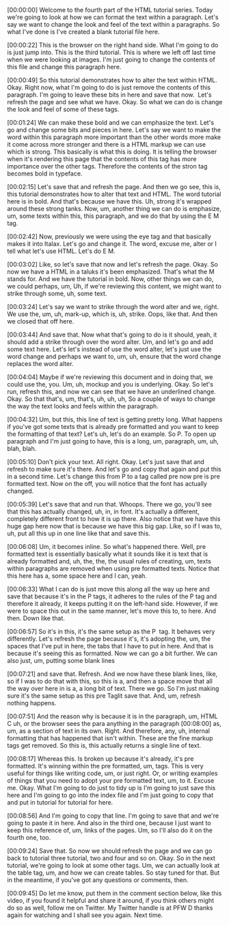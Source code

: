 [00:00:00] Welcome to the fourth part of the HTML tutorial series. Today we're going to look at how we can format the text within a paragraph. Let's say we want to change the look and feel of the text within a paragraphs. So what I've done is I've created a blank tutorial file here.

[00:00:22] This is the browser on the right hand side. What I'm going to do is just jump into. This is the third tutorial. This is where we left off last time when we were looking at images. I'm just going to change the contents of this file and change this paragraph here.

[00:00:49] So this tutorial demonstrates how to alter the text within HTML. Okay. Right now, what I'm going to do is just remove the contents of this paragraph. I'm going to leave these bits in here and save that now.  Let's refresh the page and see what we have. Okay. So what we can do is change the look and feel of some of these tags.

[00:01:24] We can make these bold and we can emphasize the text. Let's go and change some bits and pieces in here. Let's say we want to make the word within this paragraph more important than the other words more make it come across more stronger and there is a HTML markup we can use which is strong. This basically is what this is doing. It is telling the browser when it's rendering this page that the contents of this tag has more importance over the other tags. Therefore the contents of the stron tag becomes bold in typeface.

[00:02:15] Let's save that and refresh the page. And then we go see, this is, this tutorial demonstrates how to alter that text and HTML. The word tutorial here is in bold. And that's because we have this. Uh, strong it's wrapped around these strong tanks. Now, um, another thing we can do is emphasize, um, some texts within this, this paragraph, and we do that by using the E M tag.

[00:02:42] Now, previously we were using the eye tag and that basically makes it into Italax. Let's go and change it. The word, excuse me, alter or I tell what let's use HTML. Let's do E M.

[00:03:02] Like, so let's save that now and let's refresh the page. Okay. So now we have a HTML in a taluks it's been emphasized. That's what the M stands for. And we have the tutorial in bold. Now, other things we can do, we could perhaps, um, Uh, if we're reviewing this content, we might want to strike through some, uh, some text.

[00:03:24] Let's say we want to strike through the word alter and we, right. We use the, um, uh, mark-up, which is, uh, strike. Oops, like that. And then we closed that off here.

[00:03:44] And save that. Now what that's going to do is it should, yeah, it should add a strike through over the word alter. Um, and let's go and add some text here. Let's let's instead of use the word alter, let's just use the word change and perhaps we want to, um, uh, ensure that the word change replaces the word alter.

[00:04:04] Maybe if we're reviewing this document and in doing that, we could use the, you. Um, uh, mockup and you is underlying. Okay. So let's run, refresh this, and now we can see that we have an underlined change. Okay. So that that's, um, that's, uh, uh, uh, So a couple of ways to change the way the text looks and feels within the paragraph.

[00:04:32] Um, but this, this line of text is getting pretty long. What happens if you've got some texts that is already pre formatted and you want to keep the formatting of that text? Let's uh, let's do an example. So P. To open up paragraph and I'm just going to have, this is a long, um, paragraph, um, uh, blah, blah.

[00:05:10] Don't pick your text. All right. Okay. Let's just save that and refresh to make sure it's there. And let's go and copy that again and put this in a second time. Let's change this from P to a tag called pre now pre is pre formatted text. Now on the off, you will notice that the font has actually changed.

[00:05:39] Let's save that and run that. Whoops. There we go, you'll see that this has actually changed, uh, in, in font. It's actually a different, completely different front to how it is up there. Also notice that we have this huge gap here now that is because we have this big gap. Like, so if I was to, uh, put all this up in one line like that and save this.

[00:06:08] Um, it becomes inline. So what's happened there. Well, pre formatted text is essentially basically what it sounds like it is text that is already formatted and, uh, the, the, the usual rules of creating, um, texts within paragraphs are removed when using pre formatted texts. Notice that this here has a, some space here and I can, yeah.

[00:06:33] What I can do is just move this along all the way up here and save that because it's in the P tags, it adheres to the rules of the P tag and therefore it already, it keeps putting it on the left-hand side. However, if we were to space this out in the same manner, let's move this to, to here. And then. Down like that.

[00:06:57] So it's in this, it's the same setup as the P  tag. It behaves very differently. Let's refresh the page because it's, it's adopting the, um, the spaces that I've put in here, the tabs that I have to put in here. And that is because it's seeing this as formatted. Now we can go a bit further. We can also just, um, putting some blank lines

[00:07:21] and save that. Refresh. And we now have these blank lines, like, so if I was to do that with this, so this is a, and then a space move that all the way over here in is a, a long bit of text. There we go. So I'm just making sure it's the same setup as this pre Taglit save that. And, um, refresh nothing happens.

[00:07:51] And the reason why is because it is in the paragraph, um, HTML C uh, or the browser sees the para anything in the paragraph [00:08:00] as, um, as a section of text in its own. Right. And therefore, any, uh, internal formatting that has happened that isn't within. These are the fine markup tags get removed. So this is, this actually returns a single line of text.

[00:08:17] Whereas this. Is broken up because it's already, it's pre formatted. It's winning within the pre formatted, um, tags. This is very useful for things like writing code, um, or just right. Or, or writing examples of things that you need to adopt your pre formatted text, um, to it. Excuse me. Okay. What I'm going to do just to tidy up is I'm going to just save this here and I'm going to go into the index file and I'm just going to copy that and put in tutorial for tutorial for here.

[00:08:56] And I'm going to copy that line. I'm going to save that and we're going to paste it in here. And also in the third one, because I just want to keep this reference of, um, links of the pages. Um, so I'll also do it on the fourth one, too.

[00:09:24] Save that. So now we should refresh the page and we can go back to tutorial three tutorial, two and four and so on. Okay. So in the next tutorial, we're going to look at some other tags. Um, we can actually look at the table tag, um, and how we can create tables. So stay tuned for that. But in the meantime, if you've got any questions or comments, then.

[00:09:45] Do let me know, put them in the comment section below, like this video, if you found it helpful and share it around, if you think others might do so as well, follow me on Twitter. My Twitter handle is at PFW D thanks again for watching and I shall see you again. Next time.

